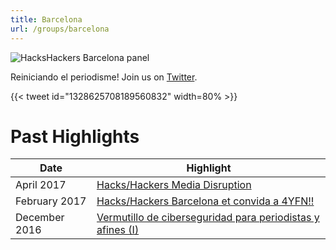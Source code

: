 ```yaml
---
title: Barcelona
url: /groups/barcelona
---
```


![HacksHackers Barcelona panel](https://pbs.twimg.com/media/C98jSTdXoAAxnTW?format=jpg&name=medium)

Reiniciando el periodisme! Join us on [Twitter](https://twitter.com/HacksHackersBCN).

{{< tweet id="1328625708189560832" width=80% >}}

# Past Highlights

| **Date**  | **Highlight** |  
|-----------|---------------|  
| April 2017 | [Hacks/Hackers Media Disruption](https://www.meetup.com/Hacks-Hackers-Barcelona/events/238722213/) |
| February 2017 | [Hacks/Hackers Barcelona et convida a 4YFN!!](https://www.meetup.com/Hacks-Hackers-Barcelona/events/237926787/) |   
| December 2016 | [Vermutillo de ciberseguridad para periodistas y afines (I)](https://www.meetup.com/Hacks-Hackers-Barcelona/events/236135362/) |
